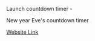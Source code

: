  Launch countdown timer -
 
 New year Eve's countdown timer
 
 [Website Link](https://count-d.netlify.app/)

